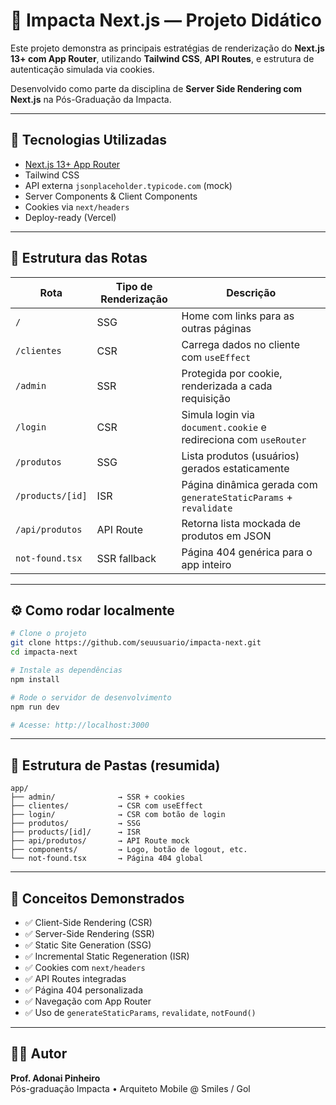 # 📘 Impacta Next.js — Projeto Didático

Este projeto demonstra as principais estratégias de renderização do **Next.js 13+ com App Router**, utilizando **Tailwind CSS**, **API Routes**, e estrutura de autenticação simulada via cookies.

Desenvolvido como parte da disciplina de **Server Side Rendering com Next.js** na Pós-Graduação da Impacta.

---

## 🚀 Tecnologias Utilizadas

- [Next.js 13+ App Router](https://nextjs.org/docs/app)
- Tailwind CSS
- API externa `jsonplaceholder.typicode.com` (mock)
- Server Components & Client Components
- Cookies via `next/headers`
- Deploy-ready (Vercel)

---

## 🧩 Estrutura das Rotas

| Rota             | Tipo de Renderização | Descrição                                                         |
|------------------|----------------------|--------------------------------------------------------------------|
| `/`              | SSG                  | Home com links para as outras páginas                             |
| `/clientes`      | CSR                  | Carrega dados no cliente com `useEffect`                          |
| `/admin`         | SSR                  | Protegida por cookie, renderizada a cada requisição               |
| `/login`         | CSR                  | Simula login via `document.cookie` e redireciona com `useRouter` |
| `/produtos`      | SSG                  | Lista produtos (usuários) gerados estaticamente                   |
| `/products/[id]` | ISR                  | Página dinâmica gerada com `generateStaticParams` + `revalidate` |
| `/api/produtos`  | API Route            | Retorna lista mockada de produtos em JSON                         |
| `not-found.tsx`  | SSR fallback         | Página 404 genérica para o app inteiro                            |

---

## ⚙️ Como rodar localmente

```bash
# Clone o projeto
git clone https://github.com/seuusuario/impacta-next.git
cd impacta-next

# Instale as dependências
npm install

# Rode o servidor de desenvolvimento
npm run dev

# Acesse: http://localhost:3000
```

---

## 📁 Estrutura de Pastas (resumida)

```
app/
├── admin/              → SSR + cookies
├── clientes/           → CSR com useEffect
├── login/              → CSR com botão de login
├── produtos/           → SSG
├── products/[id]/      → ISR
├── api/produtos/       → API Route mock
├── components/         → Logo, botão de logout, etc.
└── not-found.tsx       → Página 404 global
```

---

## 🧠 Conceitos Demonstrados

- ✅ Client-Side Rendering (CSR)
- ✅ Server-Side Rendering (SSR)
- ✅ Static Site Generation (SSG)
- ✅ Incremental Static Regeneration (ISR)
- ✅ Cookies com `next/headers`
- ✅ API Routes integradas
- ✅ Página 404 personalizada
- ✅ Navegação com App Router
- ✅ Uso de `generateStaticParams`, `revalidate`, `notFound()`

---

## 👨‍🏫 Autor

**Prof. Adonai Pinheiro**  
Pós-graduação Impacta • Arquiteto Mobile @ Smiles / Gol